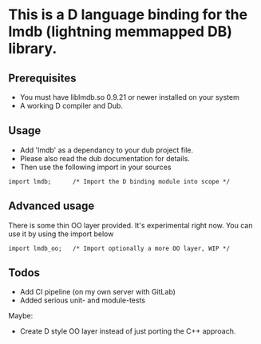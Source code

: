 
# This is a D language binding for the lmdb (lightning memmapped DB) library.

## Prerequisites
- You must have liblmdb.so 0.9.21 or newer installed on your system
- A working D compiler and Dub.

## Usage
- Add 'lmdb' as a dependancy to your dub project file.
- Please also read the dub documentation for details.
- Then use the following import in your sources
```
import lmdb;      /* Import the D binding module into scope */
```

## Advanced usage
There is some thin OO layer provided. It's experimental right now.
You can use it by using the import below
```
import lmdb_oo;   /* Import optionally a more OO layer, WIP */
```

## Todos
- Add CI pipeline (on my own server with GitLab)
- Added serious unit- and module-tests

Maybe:
- Create D style OO layer instead of just porting the C++ approach.
